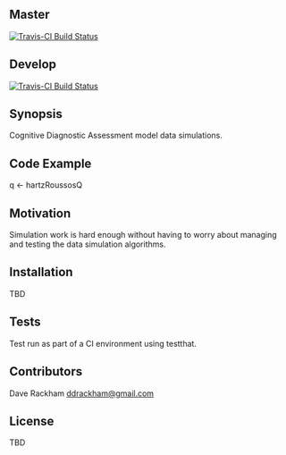 ## Master
[![Travis-CI Build Status](https://travis-ci.org/drackham/CDADataSims.svg?branch=master)](https://travis-ci.org/drackham/CDADataSims)

## Develop
[![Travis-CI Build Status](https://travis-ci.org/drackham/CDADataSims.svg?branch=develop)](https://travis-ci.org/drackham/CDADataSims)


## Synopsis

Cognitive Diagnostic Assessment model data simulations.

## Code Example

q <- hartzRoussosQ

## Motivation

Simulation work is hard enough without having to worry about managing and testing the data simulation algorithms.

## Installation

TBD

## Tests

Test run as part of a CI environment using testthat.

## Contributors

Dave Rackham ddrackham@gmail.com

## License

TBD
